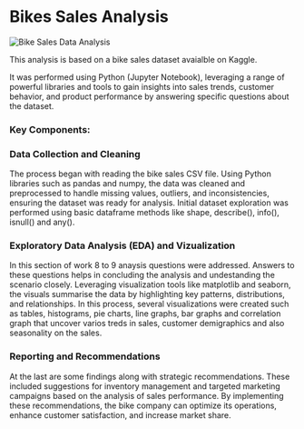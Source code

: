 # Bikes Sales Analysis


![Bike Sales Data Analysis](https://github.com/aarushi50/Portfolio-Projects/assets/35843318/5c65a772-7f6d-4517-a0d3-e62392b397de)


This analysis is based on a bike sales dataset avaialble on Kaggle.

It was performed using Python (Jupyter Notebook), leveraging a range of powerful libraries and tools to gain insights into sales trends, customer behavior, and product performance by answering specific questions about the dataset.

### Key Components:

### Data Collection and Cleaning
The process began with reading the bike sales CSV file. Using Python libraries such as pandas and numpy, the data was cleaned and preprocessed to handle missing values, outliers, and inconsistencies, ensuring the dataset was ready for analysis. Initial dataset exploration was performed using basic dataframe methods like shape, describe(), info(), isnull() and any(). 


### Exploratory Data Analysis (EDA) and Vizualization
In this section of work 8 to 9 anaysis questions were addressed. Answers to these questions helps in concluding the analysis and undestanding the scenario closely. Leveraging visualization tools like matplotlib and seaborn, the visuals summarise the data by highlighting key patterns, distributions, and relationships. In this process, several visualizations were created such as tables, histograms, pie charts, line graphs, bar graphs and correlation graph that uncover varios treds in sales, customer demigraphics and also seasonality on the sales.


### Reporting and Recommendations
At the last are some findings along with strategic recommendations. These included suggestions for inventory management and targeted marketing campaigns based on the analysis of sales performance. By implementing these recommendations, the bike company can optimize its operations, enhance customer satisfaction, and increase market share.
